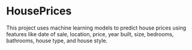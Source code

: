 # HousePrices
This project uses machine learning models to predict house prices using features like date of sale, location, price, year built, size, bedrooms, bathrooms, house type, and house style.
